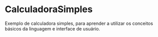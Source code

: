 # CalculadoraSimples
Exemplo de calculadora simples, para aprender a utilizar os conceitos básicos da linguagem e interface de usuário.
